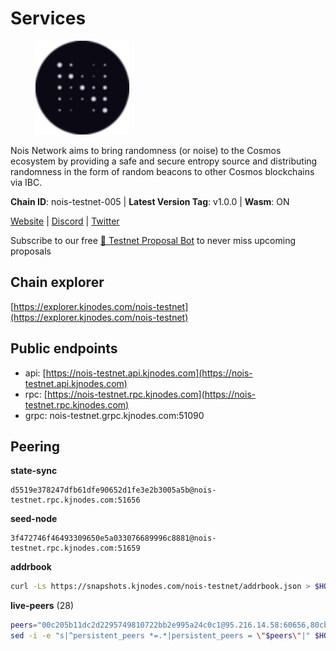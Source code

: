 # Services

<figure><img src="https://raw.githubusercontent.com/kj89/cosmos-images/main/logos/nois.png" width="150" alt=""><figcaption></figcaption></figure>

Nois Network aims to bring randomness (or noise)  to the Cosmos ecosystem by providing a safe and  secure entropy source and distributing randomness  in the form of random beacons to other Cosmos blockchains via IBC.

**Chain ID**: nois-testnet-005 | **Latest Version Tag**: v1.0.0 | **Wasm**: ON

[Website](https://nois.network) | [Discord](https://discord.gg/dHdpwtEb6F) | [Twitter](https://twitter.com/NoisRNG)



Subscribe to our free [🤖 Testnet Proposal Bot](https://t.me/kjnodes_testnet_proposal_bot) to never miss upcoming proposals


## Chain explorer
[https://explorer.kjnodes.com/nois-testnet](https://explorer.kjnodes.com/nois-testnet)

## Public endpoints

* api: [https://nois-testnet.api.kjnodes.com](https://nois-testnet.api.kjnodes.com)
* rpc: [https://nois-testnet.rpc.kjnodes.com](https://nois-testnet.rpc.kjnodes.com)
* grpc: nois-testnet.grpc.kjnodes.com:51090

## Peering

**state-sync**

```text
d5519e378247dfb61dfe90652d1fe3e2b3005a5b@nois-testnet.rpc.kjnodes.com:51656
```

**seed-node**

```text
3f472746f46493309650e5a033076689996c8881@nois-testnet.rpc.kjnodes.com:51659
```

**addrbook**
```bash
curl -Ls https://snapshots.kjnodes.com/nois-testnet/addrbook.json > $HOME/.noisd/config/addrbook.json
```

**live-peers** (28)
```bash
peers="00c205b11dc2d2295749810722bb2e995a24c0c1@95.216.14.58:60656,80cb3138f2f951077c1e70686bb4f59e00cb1fad@135.181.18.112:55726,eff2a3659d8190f2e3f0556d9829288d29e63296@65.108.233.109:17356,40fd0b54d6a096404421a36f29ae1e3779d2ae03@207.180.208.47:26656,1e9f3c5da72edebe751b108aa52657b190c8991d@65.108.225.158:17356,50c9ac024633c1f0fc461958dafa15e6b2541ffd@79.143.183.91:26656,711a4b20ce63e3a69725d27c73145519a2a1b559@161.97.159.68:17356,f7c0a82105152107c0e516056d0672d01a3a8582@88.99.56.200:26656,65acf20f39df51e09027a2f204e359d57823a995@65.108.72.253:21656,4f4cbbb89deacb0a1f395050567e96bb70f4a1ff@142.132.152.46:41656,7eec6f0841541db4703053c478b2f8382fe824e0@89.233.108.200:26656,4f581b36aac37da8766c9de4dc533b0740eb498d@38.242.222.52:26656,ac4b7c231061e9c7ad3b69bcfd722bc878b3d8d4@162.55.103.44:26636,40250630b11b62814410129ed5dc29221e141a2f@65.108.72.233:26156,d30a17b9980314aadefd270f7ca9e4b810e94aca@5.166.240.95:51656,6d6164cd45c7c65ab76abd40f5ff683f72e7f50f@65.109.92.241:40136,4af23e5bbb434e58082054a7d97b41b62cdb4a83@195.201.197.4:30656,35498a9c47c2901a097161cd5abc5bc758aa1b5c@38.242.158.85:51656,2403cecea3dc5c6bcac9ff964095ac673fbc02ef@65.109.39.223:26636,5c2a752c9b1952dbed075c56c600c3a79b58c395@195.3.220.135:27286,a87dc8b4e827a05fe5c46aea54999120c8252587@162.19.237.81:26656,2b265b12688ea801b11672a47b67bb55433ccf37@185.198.27.109:26656,457a8e8dcb3bef4d7a6fd7fcb3b97d1282ca029c@65.108.206.118:60856,28a94656dd4ddde090d8dd3d89865db5b6cda0ce@95.217.58.111:26656,da81dd66bca4bba509163dbd06b4a6b2e05c2e12@65.108.231.124:21656,bca6115a0d059d21781dcdc6bfa8149ec3961bb4@46.17.250.108:60556,d5519e378247dfb61dfe90652d1fe3e2b3005a5b@65.109.68.190:51656,c60e7d9dffdc2b97e9d8b36861ff2e077c863482@65.108.2.41:60656"
sed -i -e "s|^persistent_peers *=.*|persistent_peers = \"$peers\"|" $HOME/.noisd/config/config.toml
```
